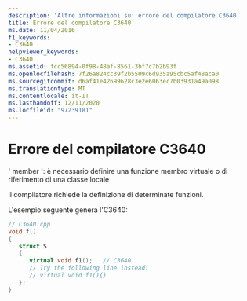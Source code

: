 ```yaml
---
description: 'Altre informazioni su: errore del compilatore C3640'
title: Errore del compilatore C3640
ms.date: 11/04/2016
f1_keywords:
- C3640
helpviewer_keywords:
- C3640
ms.assetid: fcc56894-0f98-48af-8561-3bf7c7b2b93f
ms.openlocfilehash: 7f26a824cc39f2b5509c6d935a95cbc5af48aca0
ms.sourcegitcommit: d6af41e42699628c3e2e6063ec7b03931a49a098
ms.translationtype: MT
ms.contentlocale: it-IT
ms.lasthandoff: 12/11/2020
ms.locfileid: "97239181"
---
```

# <a name="compiler-error-c3640"></a>Errore del compilatore C3640

' member ': è necessario definire una funzione membro virtuale o di riferimento di una classe locale

Il compilatore richiede la definizione di determinate funzioni.

L'esempio seguente genera l'C3640:

```cpp
// C3640.cpp
void f()
{
   struct S
   {
      virtual void f1();   // C3640
      // Try the following line instead:
      // virtual void f1(){}
   };
}
```
